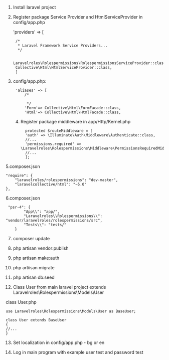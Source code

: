 1. Install laravel project
2. Register package Service Provider and HtmlServiceProvider in config/app.php


    'providers' => [

        /*
         * Laravel Framework Service Providers...
         */
     
        Laravelroles\Rolespermissions\RolespermissionsServiceProvider::class,
        Collective\Html\HtmlServiceProvider::class,
        ]
        
3. config/app.php:

		'aliases' => [
			/*

			 */
			'Form'=> Collective\Html\FormFacade::class,
			'Html'=> Collective\Html\HtmlFacade::class,


    
    
   4. Register package middleware in app/Http/Kernel.php
    
		    protected $routeMiddleware = [
			'auth' => \Illuminate\Auth\Middleware\Authenticate::class,
			//...
			'permissions.required' => \Laravelroles\Rolespermissions\Middleware\PermissionsRequiredMiddleware::class,
			//...
		    ];
5.composer.json

    "require": {
        "laravelroles/rolespermissions": "dev-master",
	    "laravelcollective/html": "~5.0"
    },
    
    
6.composer.json


     "psr-4": {
            "App\\": "app/",
            "Laravelroles\\Rolespermissions\\": "vendor/laravelroles/rolespermissions/src",
            "Tests\\": "tests/"
        }
	
	
	
7. composer update


8. php artisan vendor:publish
9. php artisan make:auth
10. php artiisan migrate
11. php artisan db:seed

12. Class User from main laravel project  extends Laravelroles\Rolespermissions\Models\User

class User.php




	use Laravelroles\Rolespermissions\Models\User as BaseUser;

	class User extends BaseUser
	{
	//...
	}
13. Set localization in config/app.php - bg or en
    
14. Log in main program with example user test and password test
